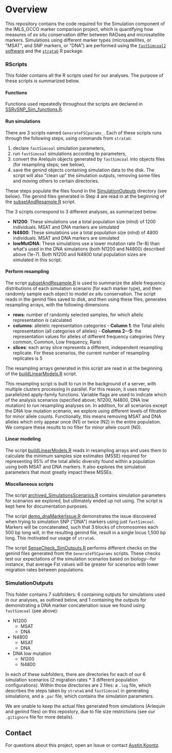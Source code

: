 # Overview

This repository contains the code required for the Simulation component of the IMLS_GCCO marker comparison project, which is quantifying how measures of *ex situ* conservation differ between RADseq and microsatellite markers.
Simulations using different marker types (microsatellites, or "MSAT", and SNP markers, or "DNA") 
are performed using the [`fastSimcoal2` software](http://cmpg.unibe.ch/software/fastsimcoal27/) and the [`strataG`](https://github.com/EricArcher/strataG) R package.

### RScripts
This folder contains all the R scripts used for our analyses. The purpose of these scripts is summarized below.

#### Functions
Functions used repeatedly throughout the scripts are declared in [SSRvSNP_Sim_functions.R](https://github.com/HobanLab/Morton_SSRvSNP_Simulations/blob/main/RScripts/functions_SSRvSNP_Sim.R).

#### Run simulations
There are 3 scripts named `GenerateFSCparams_`. Each of these scripts runs through the following steps, using commands from `strataG`:
1. declare `fastSimcoal` simulation parameters,
2. run `fastSimcoal` simulations according to parameters,
3. convert the Arelquin objects generated by `fastSimcoal` into objects files (for resampling steps; see below),
4. save the genind objects containing simulation data to the disk. The script will also "clean up" the simulation outputs, removing some files and moving others to certain directories.

These steps populate the files found in the [SimulationOutputs](https://github.com/akoontz11/Morton_SSRvSNP_Simulations/tree/main/SimulationOutputs) directory (see below). The genind files generated in Step 4 are read in
at the beginning of the [subsetAndResample.R](https://github.com/HobanLab/Morton_SSRvSNP_Simulations/blob/main/RScripts/subsetAndResample.R) script.

The 3 scripts correspond to 3 different analyses, as summarized below:
- **N1200**: These simulations use a total population size (nInd) of 1200 individuals. MSAT and DNA markers are simulated
- **N4800**: These simulations use a total population size (nInd) of 4800 individuals. MSAT and DNA markers are simulated
- **lowMutDNA**: These simulations use a lower mutation rate (1e-8) than what's used in the DNA simulations (both N1200 and N4800) described above (1e-7). Both N1200 and N4800 total population sizes are simulated in this script.

#### Perform resampling
The script [subsetAndResample.R](https://github.com/HobanLab/Morton_SSRvSNP_Simulations/blob/main/RScripts/subsetAndResample.R) is used to summarize the allele frequency distributions of each simulation
scenario (for each marker type), and then randomly sample each object to model *ex situ* conservation. The script reads in the genind files saved to disk, and then using these files, generates resampling arrays,
with the following dimensions

- **rows**: number of randomly selected samples, for which allelic representation is calculated
- **columns**: allelelic representation categories
        - **Column 1**: the Total allelic representation (all categories of alleles)
        - **Columns 2--5**: the representation values for alleles of different frequency categories (Very common, Common, Low frequency, Rare)
- **slices**: each array slice represents a different, independent resampling replicate. For these scenarios, the current number of resampling replicates is 5

The resampling arrays generated in this script are read in at the beginning of the [buildLinearModels.R](https://github.com/HobanLab/Morton_SSRvSNP_Simulations/blob/main/RScripts/buildLinearModels.R) script.

This resampling script is built to run in the background of a server, with multiple clusters processing in parallel. For this reason, it uses many parallelized apply-family functions. Variable flags are used to indicate which 
of the analysis scenarios (specified above; N1200, N4800, DNA low mutation) to run resampling analyses on. In addition, for all scenarios except the DNA low mutation scenario, we explore using different levels of 
filtration for minor allele counts. Functionally, this means removing MSAT and DNA alleles which only appear once (N1) or twice (N2) in the entire population. 
We compare these results to no filter for minor allele count (N0). 

#### Linear modeling
The script [buildLinearModels.R](https://github.com/HobanLab/Morton_SSRvSNP_Simulations/blob/main/RScripts/buildLinearModels.R) reads in resampling arrays and uses them to calculate the minimum samples size estimates (MSSE) 
required for representing 95% of the total allelic diversity found within a population using both MSAT and DNA markers. It also explores the simulation parameters that most greatly impact these MSSEs.

#### Miscellaneous scripts
The script [archived_SimulationsScenarios.R](https://github.com/HobanLab/Morton_SSRvSNP_Simulations/blob/main/RScripts/archived_SimulationScenarios.R) contains simulation parameters for
scenarios we explored, but ultimately ended up not using. The script is kept here for documentation purposes.

The script [demo_dnaMarkerIssue.R](https://github.com/HobanLab/Morton_SSRvSNP_Simulations/blob/main/RScripts/demo_dnaMarkerIssue.R) demonstrates the issue discovered when trying to simulation SNP ("DNA") markers using
just `fastSimcoal`. Markers will be concatenated, such that 3 blocks of chromosomes each 500 bp long will, in the resulting genind file, result in a single locus 1,500 bp long. This motivated our usage of `strataG`.

The script [SenseCheck_SimOutputs.R](https://github.com/HobanLab/Morton_SSRvSNP_Simulations/blob/main/RScripts/SenseCheck_SimOutputs.R) performs different checks on the genind files generated from the `GenerateFSCparams` scripts. 
These checks test our expectations of the simulation scenarios based on biology--for instance, that average Fst values will be greater for scenarios with lower migration rates between populations. 

### SimulationOutputs
This folder contains 7 subfolders: 6 containing outputs for simulations used in our analyses, as outlined below, and 1 containing the outputs for demonstrating a DNA marker 
concatenation issue we found using `fastSimcoal` (see above):

- N1200
	- MSAT
	- DNA
- N4800
	- MSAT
	- DNA
- DNA low mutation
	- N1200
	- N4800

In each of these subfolders, there are directories for each of our 6 simulation scenarios (2 migration rates * 3 different population configurations). Within those directories are 2 files: a `.log` file, which 
describes the steps taken by `strataG` and `fastSimcoal` in generating simulations, and a `.par` file, which contains the simulation parameters.

We are unable to keep the actual files generated from simulations (Arlequin and genind files) on this repostory, due to file size restrictions (see our `.gitignore` file for more details).

## Contact
For questions about this project, open an Issue or contact [Austin Koontz](https://akoontz11.netlify.app/).
